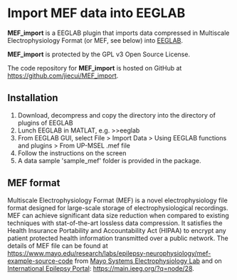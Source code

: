 Import MEF data into EEGLAB
===========================

**MEF_import** is a EEGLAB plugin that imports data compressed in Multiscale Electrophysiology Format (or MEF, see below) into [EEGLAB](https://sccn.ucsd.edu/eeglab/index.php).

**MEF_import** is protected by the GPL v3 Open Source License.

The code repository for **MEF_import** is hosted on GitHub at https://github.com/jiecui/MEF_import.

Installation
------------
1. Download, decompress and copy the directory into the directory of plugins of EEGLAB
1. Lunch EEGLAB in MATLAT, e.g. >>eeglab
1. From EEGLAB GUI, select File > Import Data > Using EEGLAB functions and plugins > From UP-MSEL .mef file
1. Follow the instructions on the screen
1. A data sample 'sample_mef' folder is provided in the package.

MEF format
----------
Multiscale Electrophysiology Format (MEF) is a novel electrophysiology file format designed for large-scale storage of electrophysiological recordings.
MEF can achieve significant data size reduction when compared to existing techniques with stat-of-the-art lossless data compression.
It satisfies the Health Insurance Portability and Accountability Act (HIPAA) to encrypt any patient protected health information transmitted over a public network.
The details of MEF file can be found at https://www.mayo.edu/research/labs/epilepsy-neurophysiology/mef-example-source-code from [Mayo Systems Electrophysiology Lab](http://msel.mayo.edu/) and on [International Epilepsy Portal](https://main.ieeg.org): https://main.ieeg.org/?q=node/28. 
